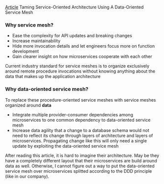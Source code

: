 [Article](https://medium.com/airbnb-engineering/taming-service-oriented-architecture-using-a-data-oriented-service-mesh-da771a841344) Taming Service-Oriented Architecture Using A Data-Oriented Service Mesh

### Why service mesh?

- Ease the complexity for API updates and breaking changes
- Increase maintainability
- Hide more invocation details and let engineers focus more on function development 
- Gain clearer insight on how microservices cooperate with each other

Current industry standard for service meshes is to organize exclusively around remote procedure invocations without knowing anything about the data that makes up the application architecture

### Why data-oriented service mesh?

To replace these procedure-oriented service meshes with service meshes organized around **data**

- Integrate multiple provider-consumer dependencies among microservices to one common dependency to data-oriented service mesh
- Increase data agility that a change to a database schema would not need to reflect its change through layers of architecture and layers of microservices. Propagating change like this will only need a single update by exploiting the data-oriented service mesh

After reading this article, it is hard to imagine their architecture. May be they have a completely different layout that their microservices are build around data as well. Otherwise, I cannot figure out a way to put the data-oriented service mesh over microservices splitted according to the DDD principle (like in our company).

